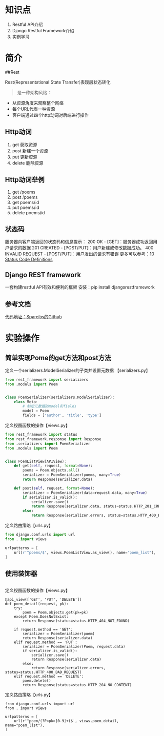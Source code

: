 # 知识点

1. Restful API介绍
2. Django Restful Framework介绍
3. 实例学习

# 简介

##Rest

Rest(Representational State Transfer)表现层状态转化

> 是一种架构风格：
- 从资源角度来观察整个网络
- 每个URL代表一种资源
- 客户端通过四个http动词对后端进行操作

## Http动词
1. get 获取资源
2. post 新建一个资源
3. put 更新资源
4. delete 删除资源


## Http动词举例
1. get /poems
2. post /poems
3. get poems/id
4. put poems/id
5. delete poems/id

## 状态码

服务器向客户端返回的状态码和信息提示：
200 OK - [GET]：服务器成功返回用户请求的数据
201 CREATED - [POST/PUT]：用户新建或修改数据成功。
400 INVALID REQUEST - [POST/PUT]：用户发出的请求有错误
更多可以参考：[10 Status Code Definitions](http://www.w3.org/Protocols/rfc2616/rfc2616-sec10.html)

## Django REST framework
一套构建restful API有效和便利的框架
安装：pip install djangorestframework

## 参考文档
[代码地址：Spareibs的Github](https://github.com/spareribs/learning/tree/master/Django/Django_up/class_15)

# 实验操作

## 简单实现Pome的get方法和post方法

定义一个serializers.ModelSerializer的子类并设置元数据 【serializers.py】
```python
from rest_framework import serializers
from .models import Poem


class PoemSerializer(serializers.ModelSerializer):
    class Meta:
        # 制定元数据的model和fields
        model = Poem
        fields = ['author', 'title', 'type']

```

定义视图函数的操作【views.py】
```python
from rest_framework import status
from rest_framework.response import Response
from .serializers import PoemSerializer
from .models import Poem


class PoemListView(APIView):
    def get(self, request, format=None):
        poems = Poem.objects.all()
        serializer = PoemSerializer(poems, many=True)
        return Response(serializer.data)

    def post(self, request, format=None):
        serializer = PoemSerializer(data=request.data, many=True)
        if serializer.is_valid():
            serializer.save()
            return Response(serializer.data, status=status.HTTP_201_CREATED)
        else:
            return Response(serializer.errors, status=status.HTTP_400_BAD_REQUEST)
```

定义路由策略【urls.py】
```python
from django.conf.urls import url
from . import views

urlpatterns = [
    url(r'^poems/$', views.PoemListView.as_view(), name="poem_list"),
]

```

## 使用装饰器

```python

```

定义视图函数的操作【views.py】
```pyton
@api_view(['GET', 'PUT', 'DELETE'])
def poem_detail(request, pk):
    try:
        poem = Poem.objects.get(pk=pk)
    except Poem.DoesNotExist:
        return Response(status=status.HTTP_404_NOT_FOUND)

    if request.method == 'GET':
        serializer = PoemSerializer(poem)
        return Response(serializer.data)
    elif request.method == 'PUT':
        serializer = PoemSerializer(Poem, request.data)
        if serializer.is_valid():
            serializer.save()
            return Response(serializer.data)
        else:
            return Response(serializer.errors, status=status.HTTP_400_BAD_REQUEST)
    elif request.method == 'DELETE':
        poem.delete()
        return Response(status=status.HTTP_204_NO_CONTENT)
```

定义路由策略【urls.py】
```
from django.conf.urls import url
from . import views

urlpatterns = [
    url(r'^poem/(?P<pk>[0-9]+)$', views.poem_detail, name="poem_list"),
]
```